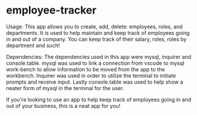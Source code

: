 # employee-tracker

Usage: This app allows you to create, add, delete: employees, roles, and departments. It is used to help maintain and keep track of employees going in and out of a company.
You can keep track of their salary, roles, roles by department and such!

Dependencies: The dependencies used in this app were mysql, inquirer and console.table. mysql was used to link a connection from vscode to mysql work-bench to allow information to be moved from the app to the workbench. Inquirer was used in order to utilize the terminal to initiate prompts and receive input. Lastly console.table was used to help show a neater form of mysql in the terminal for the user. 

If you're looking to use an app to help keep track of employees going in and out of your business, this is a neat app for you!

